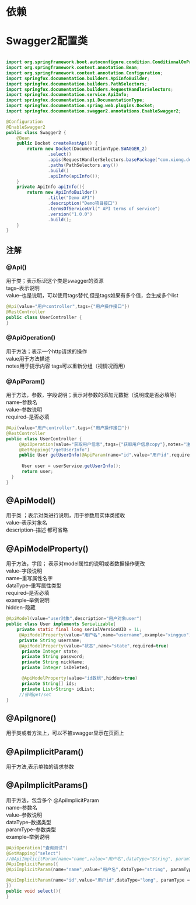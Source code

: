 # 依赖
# Swagger2配置类
```java

import org.springframework.boot.autoconfigure.condition.ConditionalOnProperty;
import org.springframework.context.annotation.Bean;
import org.springframework.context.annotation.Configuration;
import springfox.documentation.builders.ApiInfoBuilder;
import springfox.documentation.builders.PathSelectors;
import springfox.documentation.builders.RequestHandlerSelectors;
import springfox.documentation.service.ApiInfo;
import springfox.documentation.spi.DocumentationType;
import springfox.documentation.spring.web.plugins.Docket;
import springfox.documentation.swagger2.annotations.EnableSwagger2;

@Configuration
@EnableSwagger2
public class Swagger2 {
    @Bean
    public Docket createRestApi() {
        return new Docket(DocumentationType.SWAGGER_2)
                .select()
                .apis(RequestHandlerSelectors.basePackage("com.xiong.demoserver.controller"))
                .paths(PathSelectors.any())
                .build()
                .apiInfo(apiInfo());
    }
    private ApiInfo apiInfo(){
        return new ApiInfoBuilder()
                .title("Demo API")
                .description("Demo项目接口")
                .termsOfServiceUrl(" API terms of service")
                .version("1.0.0")
                .build();
    }
}

```
## 注解
### @Api() 
用于类；表示标识这个类是swagger的资源 
<br>tags–表示说明 
<br>value–也是说明，可以使用tags替代,但是tags如果有多个值，会生成多个list
```java
@Api(value="用户controller",tags={"用户操作接口"})
@RestController
public class UserController {
}
```
### @ApiOperation() 
用于方法；表示一个http请求的操作 
<br>value用于方法描述 
<br>notes用于提示内容 
<nr>tags可以重新分组（视情况而用） 
### @ApiParam() 
用于方法，参数，字段说明；表示对参数的添加元数据（说明或是否必填等） 
<br>name–参数名 
<br>value–参数说明 
<br>required–是否必填
```java
@Api(value="用户controller",tags={"用户操作接口"})
@RestController
public class UserController {
     @ApiOperation(value="获取用户信息",tags={"获取用户信息copy"},notes="注意问题点")
     @GetMapping("/getUserInfo")
     public User getUserInfo(@ApiParam(name="id",value="用户id",required=true) Long id,@ApiParam(name="username",value="用户名") String username) {
    
      User user = userService.getUserInfo();
      return user;
  }
}
```
## @ApiModel()
用于类 ；表示对类进行说明，用于参数用实体类接收 
<br>value–表示对象名 
<br>description–描述 
都可省略 
## @ApiModelProperty()
用于方法，字段； 表示对model属性的说明或者数据操作更改 
<br>value–字段说明 
<br>name–重写属性名字 
<br>dataType–重写属性类型 
<br>required–是否必填 
<br>example–举例说明 
<br>hidden–隐藏
```java
@ApiModel(value="user对象",description="用户对象user")
public class User implements Serializable{
    private static final long serialVersionUID = 1L;
     @ApiModelProperty(value="用户名",name="username",example="xingguo")
     private String username;
     @ApiModelProperty(value="状态",name="state",required=true)
      private Integer state;
      private String password;
      private String nickName;
      private Integer isDeleted;

      @ApiModelProperty(value="id数组",hidden=true)
      private String[] ids;
      private List<String> idList;
     //省略get/set
}
```
## @ApiIgnore()
用于类或者方法上，可以不被swagger显示在页面上 

## @ApiImplicitParam() 
用于方法,表示单独的请求参数 
## @ApiImplicitParams() 
用于方法，包含多个 @ApiImplicitParam 
<br>name–参数名
<br>value–参数说明 
<br>dataType–数据类型 
<br>paramType–参数类型 
<br>example–举例说明
```java
@ApiOperation("查询测试")
@GetMapping("select")
//@ApiImplicitParam(name="name",value="用户名",dataType="String", paramType = "query")
@ApiImplicitParams({
@ApiImplicitParam(name="name",value="用户名",dataType="string", paramType = "query",example="xingguo"),

@ApiImplicitParam(name="id",value="用户id",dataType="long", paramType = "query")
})
public void select(){
}
```